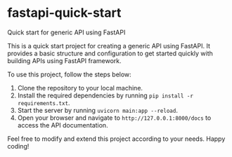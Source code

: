 # fastapi-quick-start

Quick start for generic API using FastAPI

This is a quick start project for creating a generic API using FastAPI. It provides a basic structure and configuration to get started quickly with building APIs using FastAPI framework.

To use this project, follow the steps below:

1. Clone the repository to your local machine.
2. Install the required dependencies by running `pip install -r requirements.txt`.
3. Start the server by running `uvicorn main:app --reload`.
4. Open your browser and navigate to `http://127.0.0.1:8000/docs` to access the API documentation.

Feel free to modify and extend this project according to your needs. Happy coding!
